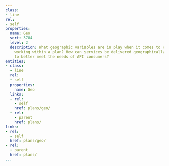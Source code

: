 ```yaml
---
class:
- line
rel:
- self
properties:
  name: Geo
  sort: 3784
  level: 2
  description: What geographic variables are in play when it comes to choosing or
    working within a plan? How can services be delivered geographically or locally
    to better meet the needs of API consumers?
entities:
- class:
  - line
  rel:
  - self
  properties:
    name: Geo
  links:
  - rel:
    - self
    href: plans/geo/
  - rel:
    - parent
    href: plans/
links:
- rel:
  - self
  href: plans/geo/
- rel:
  - parent
  href: plans/
...
```

